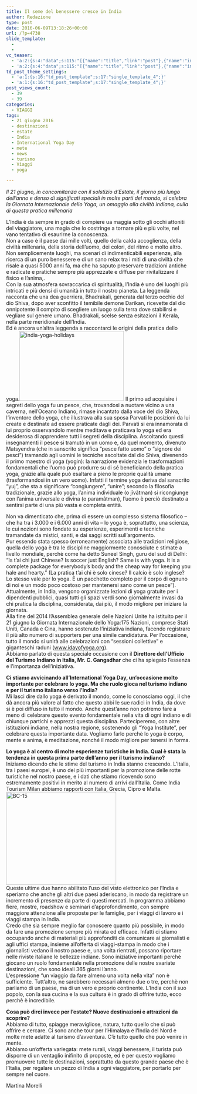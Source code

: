 ```yaml
---
title: Il seme del benessere cresce in India
author: Redazione
type: post
date: 2016-06-09T13:18:26+00:00
url: /?p=4738
slide_template:
  - 
  - 
vc_teaser:
  - 'a:2:{s:4:"data";s:115:"[{"name":"title","link":"post"},{"name":"image","image":"featured","link":"none"},{"name":"text","mode":"excerpt"}]";s:7:"bgcolor";s:0:"";}'
  - 'a:2:{s:4:"data";s:115:"[{"name":"title","link":"post"},{"name":"image","image":"featured","link":"none"},{"name":"text","mode":"excerpt"}]";s:7:"bgcolor";s:0:"";}'
td_post_theme_settings:
  - 'a:1:{s:16:"td_post_template";s:17:"single_template_4";}'
  - 'a:1:{s:16:"td_post_template";s:17:"single_template_4";}'
post_views_count:
  - 39
  - 39
categories:
  - VIAGGI
tags:
  - 21 giugno 2016
  - destinazioni
  - estate
  - India
  - International Yoga Day
  - mete
  - news
  - turismo
  - Viaggi
  - yoga

---
```

_Il 21 giugno, in concomitanza con il solstizio d&#8217;Estate, il giorno più lungo dell&#8217;anno e denso di significati speciali in molte parti del mondo, si celebra la Giornata Internazionale dello Yoga, un omaggio alla civiltà indiana, culla di questa pratica millenaria_

L&#8217;India è da sempre in grado di compiere ua maggia sotto gli occhi attoniti del viaggiatore, una magia che lo costringe a tornare più e più volte, nel vano tentativo di esaurirne la conoscenza.  
Non a caso è il paese dai mille volti, quello della calda accoglienza, della civiltà millenaria, della storia dell&#8217;uomo, dei colori, del ritmo e molto altro.  
Non semplicemente luoghi, ma scenari di indimenticabili esperienze, alla ricerca di un puro benessere e di un sano relax tra i miti di una civiltà che risale a quasi 5000 anni fa, ma che ha saputo preservare tradizioni antiche e radicate e pratiche sempre più apprezzate e diffuse per rivitalizzare il fisico e l&#8217;anima,.  
Con la sua atmosfera sovraccarica di spiritualità, l&#8217;India è uno dei luoghi più intricati e più densi di umanità in tutto il nostro pianeta. La leggenda racconta che una dea guerriera, Bhadrakali, generata dal terzo occhio del dio Shiva, dopo aver sconfitto il temibile demone Darikan, ricevette dal dio onnipotente il compito di scegliere un luogo sulla terra dove stabilirsi e vegliare sul genere umano. Bhadrakali, scelse senza esitazioni il Kerala, nella parte meridionale dell&#8217;India.  
Ed è ancora un&#8217;altra leggenda a raccontarci le origini della pratica dello yoga.<img decoding="async" loading="lazy" class="size-full wp-image-4746 aligncenter" src="https://progressonline.it/wp-content/uploads/india-yoga-holidays.jpg" alt="india-yoga-holidays" width="285" height="190" /> Il primo ad acquisire i segreti dello yoga fu un pesce, che, trovandosi a nuotare vicino a una caverna, nell’Oceano Indiano, rimase incantato dalla voce del dio Shiva, l’inventore dello yoga, che illustrava alla sua sposa Parvati le posizioni da lui create e destinate ad essere praticate dagli dei. Parvati si era innamorata di lui proprio osservandolo mentre meditava e praticava lo yoga ed era desiderosa di apprendere tutti i segreti della disciplina. Ascoltando questi insegnamenti il pesce si tramutò in un uomo e, da quel momento, divenuto Matsyendra (che in sanscrito significa “pesce fatto uomo” o “signore dei pesci”) tramandò agli uomini le tecniche ascoltate dal dio Shiva, divenendo il primo maestro di yoga (yogin): la narrazione evidenzia le trasformazioni fondamentali che l’uomo può produrre su di sé beneficiando della pratica yoga, grazie alla quale può esaltare a pieno le proprie qualità umane (trasformandosi in un vero uomo). Infatti il termine yoga deriva dal sanscrito “yuj”, che sta a significare “congiungere”, “unire”; secondo la filosofia tradizionale, grazie allo yoga, l’anima individuale (o jîvâtman) si ricongiunge con l’anima universale e divina (o paramâtman), l’uomo è perciò destinato a sentirsi parte di una più vasta e completa entità.

Non va dimenticato che, prima di essere un complesso sistema filosofico &#8211; che ha tra i 3.000 e i 6.000 anni di vita &#8211; lo yoga è, soprattutto, una scienza, le cui nozioni sono fondate su esperienze, esperimenti e tecniche tramandate da mistici, santi, e dai saggi scritti sull&#8217;argomento.  
Pur essendo stata spesso (erroneamente) associata alle tradizioni religiose, quella dello yoga è tra le discipline maggiormente conosciute e stimate a livello mondiale, perchè come ha detto Suneel Singh, guru del sud di Delhi: “Is t’ai chi just Chinese? Is soccer just English? Same is with yoga. It is a complete package for everybody’s body and the cheap way for keeping you hale and hearty.” (La pratica t’ai chi è solo cinese? Il calcio è solo inglese? Lo stesso vale per lo yoga. È un pacchetto completo per il corpo di ognuno di noi e un modo poco costoso per mantenersi sano come un pesce”).  
Attualmente, in India, vengono organizzate lezioni di yoga gratuite per i dipendenti pubblici, quasi tutti gli spazi verdi sono giornalmente invasi da chi pratica la disciplina, considerata, dai più, il modo migliore per iniziare la giornata.  
Alla fine del 2014 l&#8217;Assemblea generale delle Nazioni Unite ha istituito per il 21 giugno la Giornata Internazionale dello Yoga:175 Nazioni, comprese Stati Uniti, Canada e Cina, hanno sostenuto l&#8217;iniziativa indiana, facendo registrare il più alto numero di supporters per una simile candidatura. Per l’occasione, tutto il mondo si unirà alle celebrazioni con “sessioni collettive” e giganteschi raduni (www.idayofyoga.org).  
Abbiamo parlato di questa speciale occasione con il **Direttore dell&#8217;Ufficio del Turismo Indiano in Italia, Mr. C. Gangadhar** che ci ha spiegato l&#8217;essenza e l&#8217;importanza dell&#8217;iniziativa.

**Ci stiamo avvicinando all&#8217;International Yoga Day, un&#8217;occasione molto importante per celebrare lo yoga. Ma che ruolo gioca nel turismo indiano e per il turismo italiano verso l&#8217;India?**  
Mi lasci dire dallo yoga è derivato il mondo, come lo conosciamo oggi, il che dà ancora più valore al fatto che questo abbi le sue radici in India, da dove si è poi diffuso in tutto il mondo. Anche quest&#8217;anno non potremo fare a meno di celebrare questo evento fondamentale nella vita di ogni indiano e di chiunque partichi e apprezzi questa disciplina. Parteciperemo, con altre istituzioni indiane, nella nostra regione, sostenendo gli “Yoga Institute”, per celebrare questa importante data. Vogliamo farlo perchè lo yoga è corpo, mente e anima, è meditazione, nonché il modo migliore per tenersi in forma.

**Lo yoga è al centro di molte esperienze turistiche in India. Qual è stata la tendenza in questa prima parte dell&#8217;anno per il turismo indiano?**  
Iniziamo dicendo che le stime del turismo in India stanno crescendo. L&#8217;Italia, tra i paesi europei, è uno dei più importanti per la promozione delle rotte turistiche nel nostro paese, e i dati che stiamo ricevendo sono estremamente positivi in merito al numero di arrivi dall&#8217;Italia. Come India Tourism Milan abbiamo rapporti con Italia, Grecia, Cipro e Malta.<img decoding="async" loading="lazy" class="size-medium wp-image-4741 alignright" src="https://progressonline.it/wp-content/uploads/BC-15-300x253.jpg" alt="BC-15" width="300" height="253" />  
Queste ultime due hanno abilitato l&#8217;uso del visto elettronico per l&#8217;India e speriamo che anche gli altri due paesi aderiscano, in modo da registrare un incremento di presenze da parte di questi mercati. In programma abbiamo fiere, mostre, roadshow e seminari d&#8217;approfondimento, con sempre maggiore attenzione alle proposte per le famiglie, per i viaggi di lavoro e i viaggi stampa in India.  
Credo che sia sempre meglio far conoscere quanto più possibile, in modo da fare una promozione sempre più mirata ed efficace. Infatti ci stiamo occupando anche di materiali più approfonditi da comunicare ai giornalisti e agli uffici stampa, insieme all&#8217;offerta di viaggi-stampa in modo che i giornalisti vedano il nostro paese e, una volta rientrati, possano riportare nelle riviste italiane le bellezze indiane. Sono iniziative importanti perchè giocano un ruolo fondamentale nella promozione delle nostre svariate destinazioni, che sono ideali 365 giorni l&#8217;anno.  
L&#8217;espressione “un viaggio da fare almeno una volta nella vita” non è sufficiente. Tutt&#8217;altro, ne sarebbero necessari almeno due o tre, perchè non parliamo di un paese, ma di un vero e proprio continente. L&#8217;India con il suo popolo, con la sua cucina e la sua cultura è in grado di offrire tutto, ecco perchè è incredibile.

**Cosa può dirci invece per l&#8217;estate? Nuove destinazioni e attrazioni da scoprire?**  
Abbiamo di tutto, spiagge meravigliose, natura, tutto quello che si può offrire e cercare. Ci sono anche tour per l&#8217;Himalaya e l&#8217;India del Nord e molte mete adatte al turismo d&#8217;avventura. C&#8217;è tutto quello che può venire in mente.  
Abbiamo un&#8217;offerta variegata: mete rurali, viaggi benessere, il turista può disporre di un ventaglio inifinito di proposte, ed è per questo vogliamo promuovere tutte le destinazioni, soprattutto da questo grande paese che è l&#8217;Italia, per regalare un pezzo di India a ogni viaggiatore, per portarlo per sempre nel cuore.

Martina Morelli